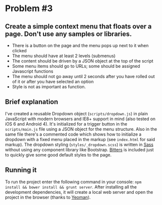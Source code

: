 # Problem #3

## Create a simple context menu that floats over a page. Don't use any samples or libraries.

- There is a button on the page and the menu pops up next to it when clicked
- The menu should have at least 2 levels (submenus)
- The content should be driven by a JSON object at the top of the script
- Some menu items should go to URLs; some should be assigned Javascript functions
- The menu should not go away until 2 seconds after you have rolled out of it or after you have selected an option
- Style is not as important as function.

## Brief explanation

I've created a reusable Dropdown object (`scripts/dropdown.js`) in plain JavaScript with modern browsers and IE8+ support in mind (also tested on iOS 6 and Android 4). It's initialized for a trigger button in the `scripts/main.js` file using a JSON object for the menu structure. Also in the same file there's a commented code which shows how to initialize a dropdown with a fixed menu placed in the markup (see `index.html` for said markup). The dropdown styling (`styles/_dropdown.scss`) is written in [Sass](http://sass-lang.com) without using any component library like Bootstrap. [Bitters](http://bitters.bourbon.io) is included just to quickly give some good default styles to the page.

## Running it

To run the project enter the following command in your console: `npm install && bower install && grunt server`. After installing all the development dependencies, it will create a local web server and open the project in the browser (thanks to [Yeoman](http://yeoman.io)).

